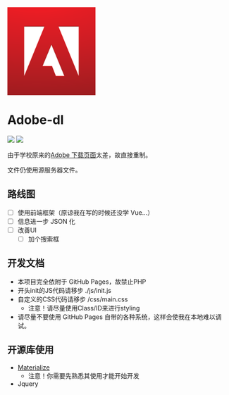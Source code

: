 
<img src="./img/adobe.png" width=200 height=200 align=center>

# Adobe-dl
![](https://img.shields.io/badge/Type-Static%20Website-orange.svg)
![](https://img.shields.io/badge/Code%20Quality-sucks-red.svg)

由于学校原来的[Adobe 下载页面]()太差，故直接重制。

文件仍使用源服务器文件。

## 路线图

- [ ] 使用前端框架（原谅我在写的时候还没学 Vue...）
- [ ] 信息进一步 JSON 化
- [ ] 改善UI
  - [ ] 加个搜索框

## 开发文档

- 本项目完全依附于 GitHub Pages，故禁止PHP
- 开头init的JS代码请移步 ./js/init.js
- 自定义的CSS代码请移步 /css/main.css
  - 注意！请尽量使用Class/ID来进行styling
- 请尽量不要使用 GitHub Pages 自带的各种系统，这样会使我在本地难以调试。

## 开源库使用

- [Materialize](https://materializecss.com/)
  - 注意！你需要先熟悉其使用才能开始开发
- Jquery

